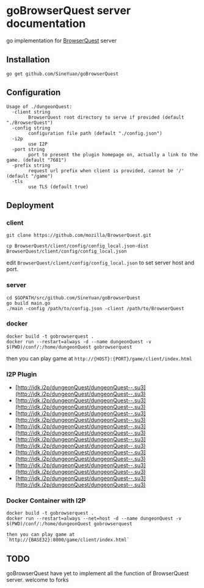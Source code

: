 goBrowserQuest server documentation
===================================

go implementation for [BrowserQuest](https://github.com/mozilla/BrowserQuest) server

Installation
-------------

```
go get github.com/SineYuan/goBrowserQuest
```

Configuration
-------------

```
Usage of ./dungeonQuest:
  -client string
    	BrowserQuest root directory to serve if provided (default "./BrowserQuest")
  -config string
    	configuration file path (default "./config.json")
  -i2p
    	use I2P
  -port string
    	port to present the plugin homepage on, actually a link to the game. (default "7681")
  -prefix string
    	request url prefix when client is provided, cannot be '/'  (default "/game")
  -tls
    	use TLS (default true)
```

Deployment
----------

### client 
```
git clone https://github.com/mozilla/BrowserQuest.git

cp BrowserQuest/client/config/config_local.json-dist BrowserQuest/client/config/config_local.json 
```
edit `BrowserQuest/client/config/config_local.json` to set server host and port.

### server

```
cd $GOPATH/src/github.com/SineYuan/goBrowserQuest
go build main.go
./main -config /path/to/config.json -client /path/to/BrowserQuest 
```

### docker

```
docker build -t gobrowserquest .
docker run --restart=always -d --name dungeonQuest -v $(PWD)/conf/:/home/dungeonQuest gobrowserquest
```

then you can play game at `http://{HOST}:{PORT}/game/client/index.html`

### I2P Plugin

- [http://idk.i2p/dungeonQuest/dungeonQuest--.su3](http://idk.i2p/dungeonQuest/dungeonQuest--.su3)
- [http://idk.i2p/dungeonQuest/dungeonQuest--.su3](http://idk.i2p/dungeonQuest/dungeonQuest--.su3)
- [http://idk.i2p/dungeonQuest/dungeonQuest--.su3](http://idk.i2p/dungeonQuest/dungeonQuest--.su3)
- [http://idk.i2p/dungeonQuest/dungeonQuest--.su3](http://idk.i2p/dungeonQuest/dungeonQuest--.su3)
- [http://idk.i2p/dungeonQuest/dungeonQuest--.su3](http://idk.i2p/dungeonQuest/dungeonQuest--.su3)
- [http://idk.i2p/dungeonQuest/dungeonQuest--.su3](http://idk.i2p/dungeonQuest/dungeonQuest--.su3)
- [http://idk.i2p/dungeonQuest/dungeonQuest--.su3](http://idk.i2p/dungeonQuest/dungeonQuest--.su3)
- [http://idk.i2p/dungeonQuest/dungeonQuest--.su3](http://idk.i2p/dungeonQuest/dungeonQuest--.su3)

### Docker Container with I2P

```
docker build -t gobrowserquest .
docker run --restart=always --net=host -d --name dungeonQuest -v $(PWD)/conf/:/home/dungeonQuest gobrowserquest
```

```
then you can play game at `http://{BASE32}:8000/game/client/index.html`
```

TODO
----------
goBrowserQuest have yet to implement all the function of BrowserQuest server. welcome to forks
